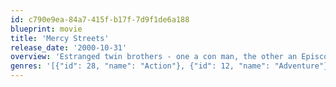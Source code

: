 ```yaml
---
id: c790e9ea-84a7-415f-b17f-7d9f1de6a188
blueprint: movie
title: 'Mercy Streets'
release_date: '2000-10-31'
overview: 'Estranged twin brothers - one a con man, the other an Episcopal deacon - accidentally switch places... and find God in the process.'
genres: '[{"id": 28, "name": "Action"}, {"id": 12, "name": "Adventure"}, {"id": 18, "name": "Drama"}]'
---
```

